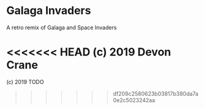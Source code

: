# Galaga Invaders

A retro remix of Galaga and Space Invaders

<<<<<<< HEAD
(c) 2019 Devon Crane
=======
(c) 2019 TODO
>>>>>>> df209c2580623b03817b380da7a0e2c5023242aa
